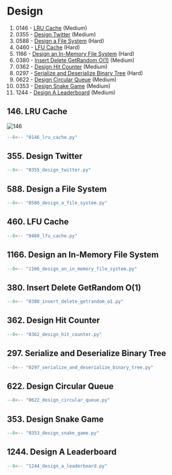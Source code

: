 # Design

1. 0146 - [LRU Cache](https://leetcode.com/problems/lru-cache/) (Medium)
2. 0355 - [Design Twitter](https://leetcode.com/problems/design-twitter/) (Medium)
3. 0588 - [Design a File System](https://leetcode.com/problems/design-in-memory-file-system/) (Hard)
4. 0460 - [LFU Cache](https://leetcode.com/problems/lfu-cache/) (Hard)
5. 1166 - [Design an In-Memory File System](https://leetcode.com/problems/design-file-system/) (Hard)
6. 0380 - [Insert Delete GetRandom O(1)](https://leetcode.com/problems/insert-delete-getrandom-o1/) (Medium)
7. 0362 - [Design Hit Counter](https://leetcode.com/problems/design-hit-counter/) (Medium)
8. 0297 - [Serialize and Deserialize Binary Tree](https://leetcode.com/problems/serialize-and-deserialize-binary-tree/) (Hard)
9. 0622 - [Design Circular Queue](https://leetcode.com/problems/design-circular-queue/) (Medium)
10. 0353 - [Design Snake Game](https://leetcode.com/problems/design-snake-game/) (Medium)
11. 1244 - [Design A Leaderboard](https://leetcode.com/problems/design-a-leaderboard/) (Medium)

## 146. LRU Cache

![146](https://miro.medium.com/v2/resize:fit:650/0*fOwBd3z0XtHh7WN1.png)

```python
--8<-- "0146_lru_cache.py"
```

## 355. Design Twitter

```python
--8<-- "0355_design_twitter.py"
```

## 588. Design a File System

```python
--8<-- "0588_design_a_file_system.py"
```

## 460. LFU Cache

```python
--8<-- "0460_lfu_cache.py"
```

## 1166. Design an In-Memory File System

```python
--8<-- "1166_design_an_in_memory_file_system.py"
```

## 380. Insert Delete GetRandom O(1)

```python
--8<-- "0380_insert_delete_getrandom_o1.py"
```

## 362. Design Hit Counter

```python
--8<-- "0362_design_hit_counter.py"
```

## 297. Serialize and Deserialize Binary Tree

```python
--8<-- "0297_serialize_and_deserialize_binary_tree.py"
```

## 622. Design Circular Queue

```python
--8<-- "0622_design_circular_queue.py"
```

## 353. Design Snake Game

```python
--8<-- "0353_design_snake_game.py"
```

## 1244. Design A Leaderboard

```python
--8<-- "1244_design_a_leaderboard.py"
```
